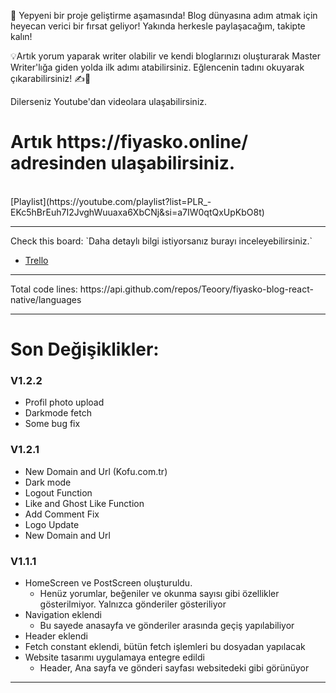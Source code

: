🚀 Yepyeni bir proje geliştirme aşamasında! Blog dünyasına adım atmak için heyecan verici bir fırsat geliyor! Yakında herkesle paylaşacağım, takipte kalın!

💡Artık yorum yaparak writer olabilir ve kendi bloglarınızı oluşturarak Master Writer'lığa giden yolda ilk adımı atabilirsiniz. Eğlencenin tadını okuyarak çıkarabilirsiniz! ✍️📖


Dilerseniz Youtube'dan videolara ulaşabilirsiniz.

<h1>Artık https://fiyasko.online/ adresinden ulaşabilirsiniz.</h1> 

<br/>
[Playlist](https://youtube.com/playlist?list=PLR_-EKc5hBrEuh7I2JvghWuuaxa6XbCNj&si=a7IW0qtQxUpKbO8t)

<br/>
<hr/>
Check this board: `Daha detaylı bilgi istiyorsanız burayı inceleyebilirsiniz.`
  
- [Trello](https://trello.com/b/VMTJJehJ/fiyasko-blog)
<hr>
Total code lines: https://api.github.com/repos/Teoory/fiyasko-blog-react-native/languages
<hr>

# Son Değişiklikler:</br>
### V1.2.2
- Profil photo upload
- Darkmode fetch
- Some bug fix

### V1.2.1
- New Domain and Url (Kofu.com.tr)
- Dark mode
- Logout Function
- Like and Ghost Like Function
- Add Comment Fix
- Logo Update
- New Domain and Url

### V1.1.1
- HomeScreen ve PostScreen oluşturuldu.
  - Henüz yorumlar, beğeniler ve okunma sayısı gibi özellikler gösterilmiyor. Yalnızca gönderiler gösteriliyor
- Navigation eklendi
  - Bu sayede anasayfa ve gönderiler arasında geçiş yapılabiliyor
- Header eklendi
- Fetch constant eklendi, bütün fetch işlemleri bu dosyadan yapılacak
- Website tasarımı uygulamaya entegre edildi
  - Header, Ana sayfa ve gönderi sayfası websitedeki gibi görünüyor
<hr>
